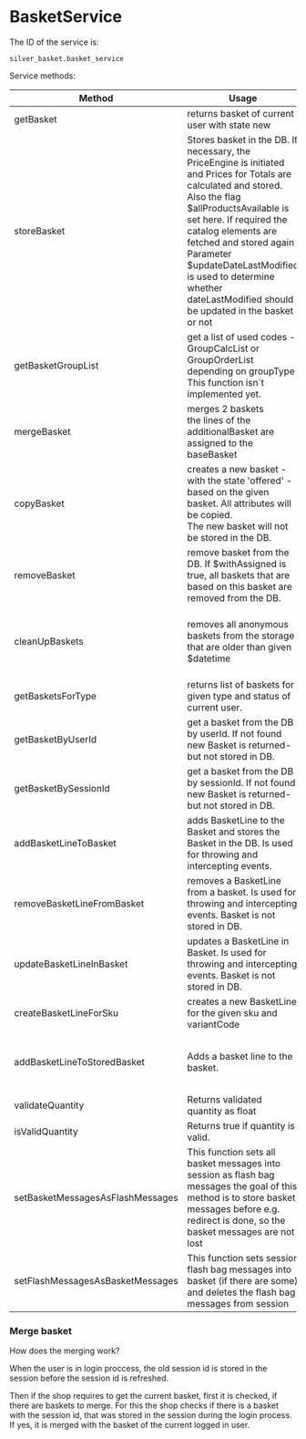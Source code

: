# BasketService

The ID of the service is:

`silver_basket.basket_service`

Service methods:

|Method|Usage|Parameters|Return|
|--- |--- |--- |--- |
|getBasket|returns basket of current user with state new|Request $request</br>string $state|Basket|
|storeBasket|Stores basket in the DB. If necessary, the PriceEngine is initiated and Prices for Totals are calculated and stored.</br>Also the flag $allProductsAvailable is set here. If required the catalog elements are fetched and stored again</br>Parameter $updateDateLastModified is used to determine whether dateLastModified should be updated in the basket or not|Basket $basket</br>updateDateLastModified|Basket - stored $basket|
|getBasketGroupList|get a list of used codes - GroupCalcList or GroupOrderList depending on groupType</br>This function isn´t implemented yet.|Basket $basket, $groupType|array - list of used codes|
|mergeBasket|merges 2 baskets</br>the lines of the additionalBasket are assigned to the baseBasket|Basket $baseBasket, Basket $additionalBasket|Basket - merged basket|
|copyBasket|creates a new basket - with the state 'offered' - based on the given basket. All attributes will be copied.</br>The new basket will not be stored in the DB.|Basket $originBasket|Basket - copied basket|
|removeBasket|remove basket from the DB. If $withAssigned is true, all baskets that are based on this basket are removed from the DB.|Basket $basket, $withAssigned = false||
|cleanUpBaskets|removes all anonymous baskets from the storage that are older than given $datetime|\Datetime $datetime|int - count of the removed baskets</br>in failure null|
|getBasketsForType|returns list of baskets for given type and status of current user.|Request $request, string $basketType, string $state|Basket[]|
|getBasketByUserId|get a basket from the DB by userId. If not found new Basket  is returned- but not stored in DB.|$userId, $type, $state, $name = null, $splittingCode = null|Basket - found or new basket|
|getBasketBySessionId|get a basket from the DB by sessionId. If not found new Basket  is returned- but not stored in DB.|$sessionId, $type, $state, $name = null, $splittingCode = null|Basket - found or new basket|
|addBasketLineToBasket|adds BasketLine to the Basket and stores the Basket in the DB. Is used for throwing and intercepting events.|Basket $basket, $sku, $quantity, $variantCode = null||
|removeBasketLineFromBasket|removes a BasketLine from a basket. Is used for throwing and intercepting events. Basket is not stored in DB.|Basket $basket, BasketLine $basketLine||
|updateBasketLineInBasket|updates a BasketLine in Basket. Is used for throwing and intercepting events. Basket is not stored in DB.|Basket $basket, BasketLine $basketLine, $increase = false||
|createBasketLineForSku|creates a new BasketLine for the given sku and variantCode|Basket $basket, $sku, $quantity, $variantCode = null|BasketLine|
|addBasketLineToStoredBasket|Adds a basket line to the basket.|Basket $basket</br>$basketType</br>$sku</br>$quantity</br>null\|string $variantCode</br>null\|array $dataMap||
|validateQuantity|Returns validated quantity as float|string $quantity|float|string|
|isValidQuantity|Returns true if quantity is valid.|string $quantity|bool|
|setBasketMessagesAsFlashMessages|This function sets all basket messages into session as flash bag messages the goal of this method is to store basket messages before e.g. redirect is done, so the basket messages are not lost|Basket $basket|void|
|setFlashMessagesAsBasketMessages|This function sets session flash bag messages into basket (if there are some) and deletes the flash bag messages from session|Basket $basket|void|

### Merge basket

How does the merging work?

When the user is in login proccess, the old session id is stored in the session before the session id is refreshed.

Then if the shop requires to get the current basket, first it is checked, if there are baskets to merge. For this the shop checks if there is a basket with the session id, that was stored in the session during the login process. If yes, it is merged with the basket of the current logged in user.

